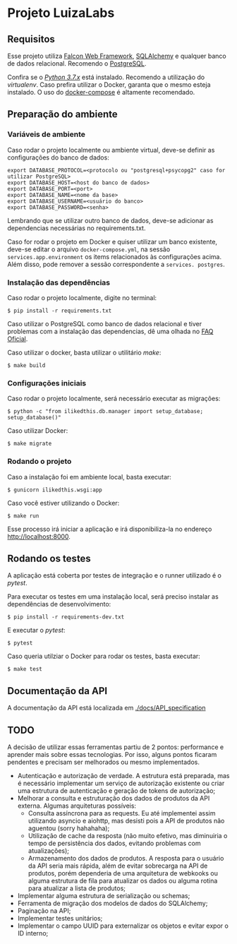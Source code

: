 
# Projeto LuizaLabs

## Requisitos
Esse projeto utiliza [Falcon Web Framework](https://falcon.readthedocs.io), [SQLAlchemy](https://docs.sqlalchemy.org) e qualquer banco de dados relacional. Recomendo o [PostgreSQL](https://www.postgresql.org).

Confira se o [_Python 3.7.x_](https://www.python.org/downloads/) está instalado. Recomendo a utilização do _virtualenv_.
Caso prefira utilizar o Docker, garanta que o mesmo esteja instalado. O uso do [docker-compose](https://docs.docker.com/compose/install/) é altamente recomendado.


## Preparação do ambiente

### Variáveis de ambiente
Caso rodar o projeto localmente ou ambiente virtual, deve-se definir as configurações do banco de dados:
```
export DATABASE_PROTOCOL=<protocolo ou "postgresql+psycopg2" caso for utilizar PostgreSQL>
export DATABASE_HOST=<host do banco de dados>
export DATABASE_PORT=<port>
export DATABASE_NAME=<nome da base>
export DATABASE_USERNAME=<usuário do banco>
export DATABASE_PASSWORD=<senha>
```
Lembrando que se utilizar outro banco de dados, deve-se adicionar as dependencias necessárias no requirements.txt.


Caso for rodar o projeto em Docker e quiser utilizar um banco existente, deve-se editar o arquivo `docker-compose.yml`, na sessão `services.app.environment` os items relacionados às configurações acima.
Além disso, pode remover a sessão correspondente a `services. postgres`.

### Instalação das dependências
Caso rodar o projeto localmente, digite no terminal:

```
$ pip install -r requirements.txt
```
Caso utilizar o PostgreSQL como banco de dados relacional e tiver problemas com a instalação das dependencias, dê uma olhada no [FAQ Oficial](http://initd.org/psycopg/docs/faq.html#faq-compile).



Caso utilizar o docker, basta utilizar o utilitário _make_:
```
$ make build
```

### Configurações iniciais
Caso rodar o projeto localmente, será necessário executar as migrações:
```
$ python -c "from ilikedthis.db.manager import setup_database; setup_database()"
```

Caso utilizar Docker:
```
$ make migrate
```


### Rodando o projeto
Caso a instalação foi em ambiente local, basta executar:
```
$ gunicorn ilikedthis.wsgi:app
```

Caso você estiver utilizando o Docker:
```
$ make run
```

Esse processo irá iniciar a aplicação e irá disponibiliza-la no endereço [http://localhost:8000](http://localhost:8000).

## Rodando os testes
A aplicação está coberta por testes de integração e o runner utilizado é o _pytest_.


Para executar os testes em uma instalação local, será preciso instalar as dependências de desenvolvimento:
```
$ pip install -r requirements-dev.txt
```
E executar o _pytest_:

```
$ pytest
```

Caso queria utilziar o Docker para rodar os testes, basta executar:
```
$ make test
```

## Documentação da API
A documentação da API está localizada em [./docs/API_specification](./docs/API_specification.md)


## TODO
A decisão de utilizar essas ferramentas partiu de 2 pontos: performance e aprender mais sobre essas tecnologias.
Por isso, alguns pontos ficaram pendentes e precisam ser melhorados ou mesmo implementados.

- Autenticação e autorização de verdade. A estrutura está preparada, mas é necessário implementar um serviço de autorização existente ou criar uma estrutura de autenticação e geração de tokens de autorização;
- Melhorar a consulta e estruturação dos dados de produtos da API externa. Algumas arquiteturas possíveis:
    - Consulta assíncrona para as requests. Eu até implementei assim utilizando asyncio e aiohttp, mas desisti pois a API de produtos não aguentou (sorry hahahaha);
    - Utilização de cache da resposta (não muito efetivo, mas diminuiria o tempo de persistência dos dados, evitando problemas com atualizações);
    - Armazenamento dos dados de produtos. A resposta para o usuário da API seria mais rápida, além de evitar sobrecarga na API de produtos, porém dependeria de uma arquitetura de webkooks ou alguma estrutura de fila para atualizar os dados ou alguma rotina para atualizar a lista de produtos;
- Implementar alguma estrutura de serialização ou schemas;
- Ferramenta de migração dos modelos de dados do SQLAlchemy;
- Paginação na API;
- Implementar testes unitários;
- Implementar o campo UUID para externalizar os objetos e evitar expor o ID interno;

